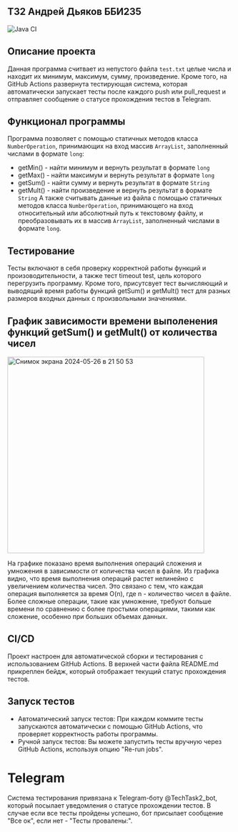 ## ТЗ2 Андрей Дьяков ББИ235

![Java CI](https://github.com/andreidiakov/TechTask2/actions/workflows/ci.yml/badge.svg)

## Описание проекта

Данная программа считвает из непустого файла ```test.txt``` целые числа и находит их минимум, максимум, сумму, произведение. Кроме того, на GitHub Actions развернута тестирующая система, которая автоматически запускает тесты после каждого push или pull_request и отправляет сообщение о статусе прохождения тестов в Telegram.

## Функционал программы

Программа позволяет с помощью статичных методов класса ```NumberOperation```, принимающих на вход массив ```ArrayList```, заполненный числами в формате ```long```:
- getMin() - найти минимум и вернуть результат в формате ```long```
- getMax() - найти максимум и вернуть результат в формате ```long```
- getSum() - найти сумму и вернуть результат в формате ```String```
- getMult() - найти произведение и вернуть результат в формате ```String```
А также считывать данные из файла с помощью статичных методов класса ```NumberOperation```, принимающего на вход относительный или абсолютный путь к текстовому файлу, и преобразовывать их в массив ```ArrayList```, заполненный числами в формате ```long```.

## Тестирование

Тесты включают в себя проверку корректной работы функций и произоводительности, а также тест timeout test, цель которого перегрузить программу. Кроме того, присутсвует тест вычисляющий и выводящий время работы функций getSum() и getMult() тест для разных размеров входных данных с произвольными значениями.

## График зависимости времени выполенения функций getSum() и getMult() от количества чисел

<img width="440" alt="Снимок экрана 2024-05-26 в 21 50 53" src="https://github.com/andreidiakov/TechTask2/assets/91837662/b6290216-7777-4835-bd93-96037acd2d2f">

На графике показано время выполнения операций сложения и умножения в зависимости от количества чисел в файле. Из графика видно, что время выполнения операций растет нелинейно с увеличением количества чисел. Это связано с тем, что каждая операция выполняется за время O(n), где n - количество чисел в файле. Более сложные операции, такие как умножение, требуют больше времени по сравнению с более простыми операциями, такими как сложение, особенно при больших объемах данных.

## CI/CD

Проект настроен для автоматической сборки и тестирования с использованием GitHub Actions. В верхней части файла README.md прикреплен бейдж, который отображает текущий статус прохождения тестов.

## Запуск тестов
- Автоматический запуск тестов: При каждом коммите тесты запускаются автоматически с помощью GitHub Actions, что проверяет корректность работы программы.
- Ручной запуск тестов: Вы можете запустить тесты вручную через GitHub Actions, используя опцию "Re-run jobs".

# Telegram
Система тестирования привязана к Telegram-боту @TechTask2_bot, который посылает уведомления о статусе прохождении тестов. В случае если все тесты пройдены успешно, бот присылает сообщение "Все ок", если нет - "Тесты провалены:".

